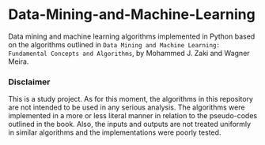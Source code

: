 # Data-Mining-and-Machine-Learning
Data mining and machine learning algorithms implemented in Python based on the algorithms outlined in `Data Mining and Machine Learning: Fundamental Concepts and Algorithms`, by Mohammed J. Zaki and Wagner Meira.

### Disclaimer
This is a study project. As for this moment, the algorithms in this repository are not intended to be used in any serious analysis. The algorithms were implemented in a more or less literal manner in relation to the pseudo-codes outlined in the book. Also, the inputs and outputs are not treated uniformly in similar algorithms and the implementations were poorly tested.

